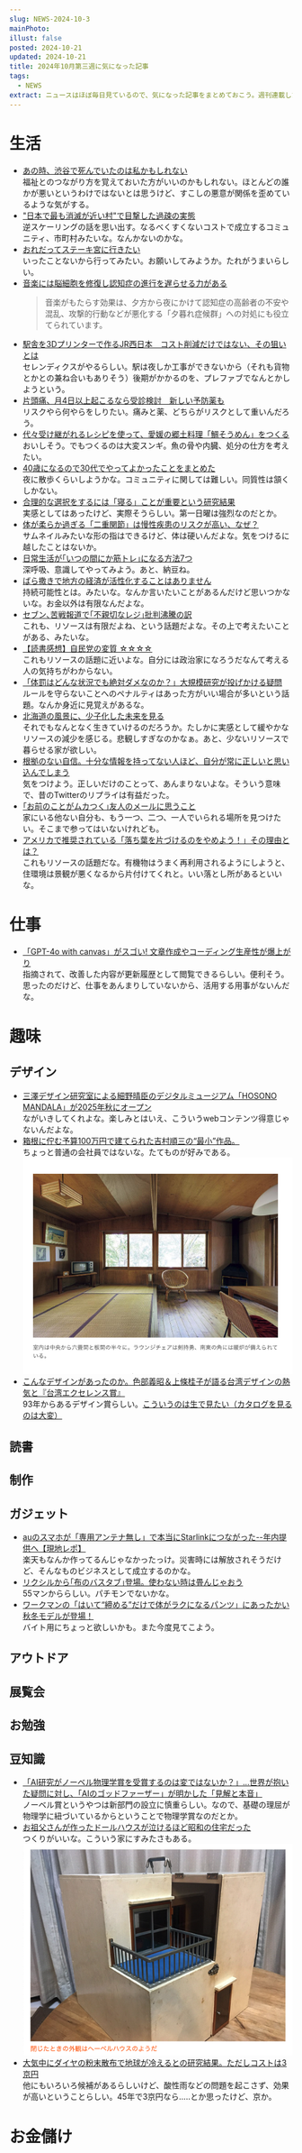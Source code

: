 ```yaml
---
slug: NEWS-2024-10-3
mainPhoto: 
illust: false
posted: 2024-10-21
updated: 2024-10-21
title: 2024年10月第三週に気になった記事
tags:
  - NEWS
extract: ニュースはほぼ毎日見ているので、気になった記事をまとめておこう。週刊連載したい。
---
```

# 生活

- [あの時、渋谷で死んでいたのは私かもしれない](https://blog.tinect.jp/?p=87917)  
  福祉とのつながり方を覚えておいた方がいいのかもしれない。ほとんどの誰かが悪いというわけではないとは思うけど、すこしの悪意が関係を歪めているような気がする。
- ["日本で最も消滅が近い村"で目撃した過疎の実態](https://toyokeizai.net/articles/-/834259?page=5)  
  逆スケーリングの話を思い出す。なるべくすくないコストで成立するコミュニティ、市町村みたいな。なんかないのかな。
- [おれだってステーキ宮に行きたい](https://dailyportalz.jp/kiji/oredatte-steak-miya/page/3)  
  いったことないから行ってみたい。お願いしてみようか。たれがうまいらしい。
- [音楽には脳細胞を修復し認知症の進行を遅らせる力がある](https://gigazine.net/news/20241017-music-songs-dementia/)  
  > 音楽がもたらす効果は、夕方から夜にかけて認知症の高齢者の不安や混乱、攻撃的行動などが悪化する「夕暮れ症候群」への対処にも役立てられています。
- [駅舎を3Dプリンターで作るJR西日本　コスト削減だけではない、その狙いとは](https://www.itmedia.co.jp/news/articles/2410/17/news206.html)  
  セレンディクスがやるらしい。駅は夜しか工事ができないから（それも貨物とかとの兼ね合いもありそう）後期がかかるのを、プレファブでなんとかしようという。
- [片頭痛、月4日以上起こるなら受診検討　新しい予防薬も](https://www.nikkei.com/article/DGXZQOUD019RV0R01C24A0000000/)  
  リスクやら何やらをしりたい。痛みと薬、どちらがリスクとして重いんだろう。
- [代々受け継がれるレシピを使って、愛媛の郷土料理「鯛そうめん」をつくる](https://dailyportalz.jp/kiji/ehime-tai-somen/page/2)  
  おいしそう。でもつくるのは大変スンギ。魚の骨や内臓、処分の仕方を考えたい。
- [40歳になるので30代でやってよかったことをまとめた](https://soudai.hatenablog.com/entry/2024/10/19/153628)  
  夜に散歩くらいしようかな。コミュニティに関しては難しい。同質性は頷くしかない。
- [合理的な選択をするには「寝る」ことが重要という研究結果](https://gigazine.net/news/20241020-sleeping-best-way-rational-decision/)  
  実感としてはあったけど、実際そうらしい。第一日曜は強烈なのだとか。
- [体が柔らか過ぎる「二重関節」は慢性疾患のリスクが高い、なぜ？](https://natgeo.nikkeibp.co.jp/atcl/news/24/101700559/?P=2)  
  サムネイルみたいな形の指はできるけど、体は硬いんだよな。気をつけるに越したことはないか。
- [日常生活が｢いつの間にか筋トレ｣になる方法7つ](https://toyokeizai.net/articles/-/833062?page=5)  
  深呼吸、意識してやってみよう。あと、納豆ね。
- [ばら撒きで地方の経済が活性化することはありません](https://blog.tinect.jp/?p=87971)  
  持続可能性とは。みたいな。なんか言いたいことがあるんだけど思いつかないな。お金以外は有限なんだよな。
- [セブン､苦戦報道で｢不親切なレジ｣批判沸騰の訳](https://toyokeizai.net/articles/-/835422?page=6)  
  これも、リソースは有限だよね、という話題だよな。その上で考えたいことがある、みたいな。
- [【読書感想】自民党の変質 ☆☆☆☆](https://fujipon.hatenadiary.com/entry/2024/10/24/085642)  
  これもリソースの話題に近いよな。自分には政治家になろうだなんて考える人の気持ちがわからない。
- [「体罰はどんな状況でも絶対ダメなのか？」大規模研究が投げかける疑問](https://nazology.kusuguru.co.jp/archives/164333/4)  
  ルールを守らないことへのペナルティはあった方がいい場合が多いという話題。なんか身近に見覚えがあるな。
- [北海道の風景に、少子化した未来を見る](https://blog.tinect.jp/?p=87937)  
  それでもなんとなく生きていけるのだろうか。たしかに実感として緩やかなリソースの減少を感じる。悲観しすぎなのかなぁ。あと、少ないリソースで暮らせる家が欲しい。
- [根拠のない自信。十分な情報を持ってない人ほど、自分が常に正しいと思い込んでしまう](https://karapaia.com/archives/460501.html)  
  気をつけよう。正しいだけのことって、あんまりないよな。そういう意味で、昔のTwitterのリプライは有益だった。
- [｢お前のことがムカつく｣友人のメールに思うこと](https://toyokeizai.net/articles/-/831605)  
  家にいる他ない自分も、もう一つ、二つ、一人でいられる場所を見つけたい。そこまで参ってはいないけれども。
- [アメリカで推奨されている「落ち葉を片づけるのをやめよう！」その理由とは？](https://karapaia.com/archives/461018.html)  
  これもリソースの話題だな。有機物はうまく再利用されるようにしようと、住環境は景観が悪くなるから片付けてくれと。いい落とし所があるといいな。

# 仕事

- [「GPT-4o with canvas」がスゴい! 文章作成やコーディング生産性が爆上がり](https://www.watch.impress.co.jp/docs/topic/1632796.html)  
  指摘されて、改善した内容が更新履歴として閲覧できるらしい。便利そう。思ったのだけど、仕事をあんまりしていないから、活用する用事がないんだな。

# 趣味

## デザイン

- [三澤デザイン研究室による細野晴臣のデジタルミュージアム「HOSONO MANDALA」が2025年秋にオープン](https://www.axismag.jp/posts/2024/10/618671.html)  
    ながいきしてくれよな。楽しみとはいえ、こういうwebコンテンツ得意じゃないんだよな。
- [箱根に佇む予算100万円で建てられた吉村順三の“最小”作品。](https://casabrutus.com/categories/architecture/425154)  
  ちょっと普通の会社員ではないな。たてものが好みである。
  ![室内](../../images/news/2024-10-21-NEWS/02.png)
- [こんなデザインがあったのか。色部義昭＆上條桂子が語る台湾デザインの熱気と『台湾エクセレンス賞』](https://www.cinra.net/article/202410-taiwanexcellence_imgwykcl)  
  93年からあるデザイン賞らしい。[こういうのは生で見たい（カタログを見るのは大変）](https://www.taiwanexcellence.org/jp/product)
## 読書

## 制作

## ガジェット

- [auのスマホが「専用アンテナ無し」で本当にStarlinkにつながった--年内提供へ【現地レポ】](https://japan.cnet.com/article/35225307/)  
  楽天もなんか作ってるんじゃなかったっけ。災害時には解放されそうだけど、そんなものビジネスとして成立するのかな。
- [リクシルから｢布のバスタブ｣登場。使わない時は畳んじゃおう](https://www.gizmodo.jp/2024/10/lixil-bathtope-report.html)  
  55マンかららしい。パチモンでないかな。
- [ワークマンの「はいて“締める”だけで体がラクになるパンツ」にあったかい秋冬モデルが登場！](https://www.goodspress.jp/news/635413/)  
  バイト用にちょっと欲しいかも。また今度見てこよう。
## アウトドア

## 展覧会

## お勉強

## 豆知識

- [「AI研究がノーベル物理学賞を受賞するのは変ではないか？」…世界が抱いた疑問に対し、「AIのゴッドファーザー」が明かした「見解と本音」](https://gendai.media/articles/-/139477?page=4)  
  ノーベル賞というやつは新部門の設立に慎重らしい。なので、基礎の理屈が物理学に紐づいているからということで物理学賞なのだとか。
- [お祖父さんが作ったドールハウスが泣けるほど昭和の住宅だった](https://dailyportalz.jp/kiji/180223202150)  
  つくりがいいな。こういう家にすみたさもある。  
  ![外観](../../images/news/2024-10-21-NEWS/01.png)
- [大気中にダイヤの粉末散布で地球が冷えるとの研究結果。ただしコストは3京円](https://pc.watch.impress.co.jp/docs/news/yajiuma/1633016.html)  
  他にもいろいろ候補があるらしいけど、酸性雨などの問題を起こさず、効果が高いということらしい。45年で3京円なら.....とか思ったけど、京か。
# お金儲け